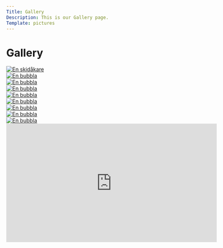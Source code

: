 ```yaml
---
Title: Gallery
Description: This is our Gallery page.
Template: pictures
---
```


Gallery
==========================




<div class="gallery">
    <div class="item">
        <a href="%base_url%/image/kmom05/skier.jpg">
            <picture>
                <source media="(max-width: 750px)" srcset="%base_url%/image//kmom05/skier.jpg?w=200&h=200">
                <img src="%base_url%/image/kmom05/skier.jpg?w=1080&h=980&q=80&area=0,10,0,20&crop-to-fit" alt="En skidåkare" >
            </picture>
        </a>
    </div>
    <div class="item">
        <a href="%base_url%/image/kmom05/hotbrew.jpg">
            <picture>
                <source media="(max-width: 750px)" srcset="%base_url%/image//kmom05/hotbrew.jpg?w=200&h=200">
                <img src="%base_url%/image/kmom05/hotbrew.jpg?w=1080&h=980&q=80&area=0,15,0,15&crop-to-fit" alt="En bubbla" >
            </picture>
        </a>
    </div>
    <div class="item">
        <a href="%base_url%/image/kmom05/frozenbubble.jpg">
            <picture>
                <source media="(max-width: 750px)" srcset="%base_url%/image//kmom05/frozenbubble.jpg?w=200&h=200">
                <img src="%base_url%/image/kmom05/frozenbubble.jpg?w=1080&h=980&q=80&area=0,0,0,30&crop-to-fit" alt="En bubbla" >
            </picture>
        </a>
    </div>
    <div class="item">
        <a href="%base_url%/image/kmom05/lake.jpg">
            <picture>
                <source media="(max-width: 750px)" srcset="%base_url%/image//kmom05/lake.jpg?w=200&h=200">
                <img src="%base_url%/image/kmom05/lake.jpg?w=1080&h=980&q=80&area=0,0,0,0&crop-to-fit" alt="En bubbla" >
            </picture>
        </a>
    </div>
    <div class="item">
        <a href="%base_url%/image/kmom05/montain.jpg">
            <picture>
                <source media="(max-width: 750px)" srcset="%base_url%/image//kmom05/montain.jpg?w=200&h=200">
                <img src="%base_url%/image/kmom05/montain.jpg?w=1080&h=980&q=80&area=0,0,20,0&crop-to-fit" alt="En bubbla" >
            </picture>
        </a>
    </div>
    <div class="item">
        <a href="%base_url%/image/kmom05/cute.jpg">
            <picture>
                <source media="(max-width: 750px)" srcset="%base_url%/image//kmom05/cute.jpg?w=200&h=200">
                <img src="%base_url%/image/kmom05/cute.jpg?w=1080&h=980&q=80&area=0,0,0,0&crop-to-fit" alt="En bubbla" >
            </picture>
        </a>
    </div>
    <div class="item">
        <a href="%base_url%/image/kmom05/bench.jpg">
            <picture>
                <source media="(max-width: 750px)" srcset="%base_url%/image//kmom05/bench.jpg?w=200&h=200">
                <img src="%base_url%/image/kmom05/bench.jpg?w=1080&h=980&q=80&area=0,20,0,8&crop-to-fit" alt="En bubbla" >
            </picture>
        </a>
    </div>
    <div class="item">
        <a href="%base_url%/image/kmom05/natur.jpg">
            <picture>
                <source media="(max-width: 750px)" srcset="%base_url%/image//kmom05/natur.jpg?w=200&h=200">
                <img src="%base_url%/image/kmom05/natur.jpg?w=1080&h=980&q=80&area=0,0,0,0&crop-to-fit" alt="En bubbla" >
            </picture>
        </a>
    </div>
    <div class="item">
        <a href="%base_url%/image/kmom05/extra.jpg">
            <picture>
                <source media="(max-width: 750px)" srcset="%base_url%/image//kmom05/extra.jpg?w=200&h=200">
                <img src="%base_url%/image/kmom05/extra.jpg?w=1080&h=980&q=80&area=0,0,0,0&crop-to-fit" alt="En bubbla" >
            </picture>
        </a>
    </div>
</div>

<div class="embed-container">
    <iframe width="560" height="315" src="https://www.youtube.com/embed/aAkMkVFwAoo?si=tkWkMMhJ03oxK6bX" title="all i want for x-mas" frameborder="0" allow="accelerometer; autoplay; clipboard-write; encrypted-media; gyroscope; picture-in-picture; web-share" allowfullscreen></iframe>
</div>
